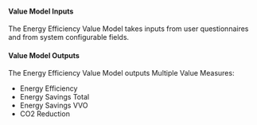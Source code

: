 
#### Value Model Inputs

The Energy Efficiency Value Model takes inputs from user questionnaires and from system configurable fields.

#### Value Model Outputs

The Energy Efficiency Value Model outputs Multiple Value Measures:
- Energy Efficiency
- Energy Savings Total
- Energy Savings VVO
- CO2 Reduction